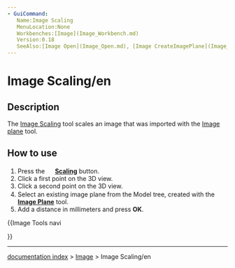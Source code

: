 ```yaml
---
- GuiCommand:
   Name:Image Scaling
   MenuLocation:None
   Workbenches:[Image](Image_Workbench.md)
   Version:0.18
   SeeAlso:[Image Open](Image_Open.md), [Image CreateImagePlane](Image_CreateImagePlane.md)
---
```


# Image Scaling/en

## Description

The [Image Scaling](Image_Scaling.md) tool scales an image that was imported with the [Image plane](Image_CreateImagePlane.md) tool.

## How to use 

1.  Press the **<img src="images/Image_Scaling.svg" width=16px> [Scaling](Image_Scaling.md)** button.
2.  Click a first point on the 3D view.
3.  Click a second point on the 3D view.
4.  Select an existing image plane from the Model tree, created with the **<img src="images/Image_CreateImagePlane.svg" width=16px> [Image Plane](Image_CreateImagePlane.md)** tool.
5.  Add a distance in millimeters and press **OK**.





{{Image Tools navi

}}

---
[documentation index](../README.md) > [Image](Image_Workbench.md) > Image Scaling/en
